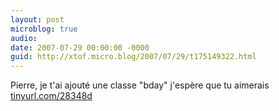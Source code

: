 ```yaml
---
layout: post
microblog: true
audio: 
date: 2007-07-29 00:00:00 -0000
guid: http://xtof.micro.blog/2007/07/29/t175149322.html
---
```

Pierre, je t'ai ajouté une classe "bday" j'espère que tu aimerais [tinyurl.com/28348d](http://tinyurl.com/28348d)
